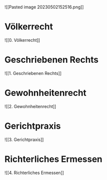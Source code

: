![[Pasted image 20230502152516.png]]

# Völkerrecht
![[0. Völkerrecht]]

# Geschriebenen Rechts
![[1. Geschriebenen Rechts]]

# Gewohnheitenrecht
![[2. Gewohnheitenrecht]]

# Gerichtpraxis
![[3. Gerichtpraxis]]

# Richterliches Ermessen
![[4. Richterliches Ermessen]]